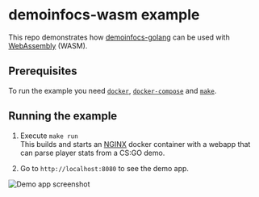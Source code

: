 # demoinfocs-wasm example

This repo demonstrates how [demoinfocs-golang](https://github.com/markus-wa/demoinfocs-golang) can be used with [WebAssembly](https://webassembly.org/) (WASM).

## Prerequisites

To run the example you need [`docker`](https://www.docker.com/get-started), [`docker-compose`](https://docs.docker.com/compose/install/) and [`make`](https://www.gnu.org/software/make/).

## Running the example

1. Execute `make run`<br>
   This builds and starts an [NGINX](https://nginx.org/en/) docker container with a webapp that can parse player stats from a CS:GO demo.

2. Go to `http://localhost:8080` to see the demo app.

![Demo app screenshot](https://gitlab.com/markus-wa/demoinfocs-wasm/raw/master/e2e/golden/stats.png)